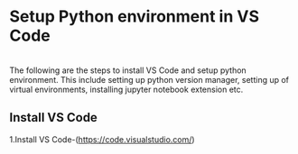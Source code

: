 # Setup Python environment in VS Code
 <br>
The following are the steps to install VS Code and setup python environment. This include setting up python version 
manager, setting up of virtual environments, installing jupyter notebook extension etc.

##  Install VS Code
1.Install VS Code-(https://code.visualstudio.com/)


